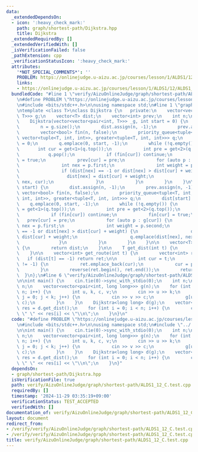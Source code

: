 ```yaml
---
data:
  _extendedDependsOn:
  - icon: ':heavy_check_mark:'
    path: graph/shortest-path/Dijkstra.hpp
    title: Dijkstra
  _extendedRequiredBy: []
  _extendedVerifiedWith: []
  _isVerificationFailed: false
  _pathExtension: cpp
  _verificationStatusIcon: ':heavy_check_mark:'
  attributes:
    '*NOT_SPECIAL_COMMENTS*': ''
    PROBLEM: https://onlinejudge.u-aizu.ac.jp/courses/lesson/1/ALDS1/12/ALDS1_12_C
    links:
    - https://onlinejudge.u-aizu.ac.jp/courses/lesson/1/ALDS1/12/ALDS1_12_C
  bundledCode: "#line 1 \"verify/AizuOnlineJudge/graph/shortest-path/ALDS1_12_C.test.cpp\"\
    \n#define PROBLEM \"https://onlinejudge.u-aizu.ac.jp/courses/lesson/1/ALDS1/12/ALDS1_12_C\"\
    \n#include <bits/stdc++.h>\n\nusing namespace std;\n#line 1 \"graph/shortest-path/Dijkstra.hpp\"\
    \ntemplate <class T>\nclass Dijkstra {\n   private:\n    vector<vector<pair<int,\
    \ T>>> g;\n    vector<T> dist;\n    vector<int> prev;\n    int n;\n\n   public:\n\
    \    Dijkstra(vector<vector<pair<int, T>>> _g, int start = 0) {\n        g = _g;\n\
    \        n = g.size();\n        dist.assign(n, -1);\n        prev.assign(n, -1);\n\
    \        vector<bool> fin(n, false);\n        priority_queue<tuple<T, int, int>,\
    \ vector<tuple<T, int, int>>, greater<tuple<T, int, int>>> q;\n        dist[start]\
    \ = 0;\n        q.emplace(0, start, -1);\n        while (!q.empty()) {\n     \
    \       int cur = get<1>(q.top());\n            int pre = get<2>(q.top());\n \
    \           q.pop();\n            if (fin[cur]) continue;\n            fin[cur]\
    \ = true;\n            prev[cur] = pre;\n            for (auto p : g[cur]) {\n\
    \                int nex = p.first;\n                int weight = p.second;\n\
    \                if (dist[nex] == -1 or dist[nex] > dist[cur] + weight) {\n  \
    \                  dist[nex] = dist[cur] + weight;\n                    q.emplace(dist[nex],\
    \ nex, cur);\n                }\n            }\n        }\n    }\n\n    void rebuild(int\
    \ start) {\n        dist.assign(n, -1);\n        prev.assign(n, -1);\n       \
    \ vector<bool> fin(n, false);\n        priority_queue<tuple<T, int, int>, vector<tuple<T,\
    \ int, int>>, greater<tuple<T, int, int>>> q;\n        dist[start] = 0;\n    \
    \    q.emplace(0, start, -1);\n        while (!q.empty()) {\n            int cur\
    \ = get<1>(q.top());\n            int pre = get<2>(q.top());\n            q.pop();\n\
    \            if (fin[cur]) continue;\n            fin[cur] = true;\n         \
    \   prev[cur] = pre;\n            for (auto p : g[cur]) {\n                int\
    \ nex = p.first;\n                int weight = p.second;\n                if (dist[nex]\
    \ == -1 or dist[nex] > dist[cur] + weight) {\n                    dist[nex] =\
    \ dist[cur] + weight;\n                    q.emplace(dist[nex], nex, cur);\n \
    \               }\n            }\n        }\n    }\n\n    vector<T> get_dist()\
    \ {\n        return dist;\n    }\n\n    T get_dist(int t) {\n        return dist[t];\n\
    \    }\n\n    vector<int> get_route(int t) {\n        vector<int> ret;\n     \
    \   if (dist[t] == -1) return ret;\n\n        int cur = t;\n        while (cur\
    \ != -1) {\n            ret.emplace_back(cur);\n            cur = prev[cur];\n\
    \        }\n        reverse(ret.begin(), ret.end());\n        return ret;\n  \
    \  }\n};\n#line 6 \"verify/AizuOnlineJudge/graph/shortest-path/ALDS1_12_C.test.cpp\"\
    \n\nint main() {\n    cin.tie(0)->sync_with_stdio(0);\n    int n;\n    cin >>\
    \ n;\n    vector<vector<pair<int, long long>>> g(n);\n    for (int i = 0; i <\
    \ n; i++) {\n        int u, k, c, v;\n        cin >> u >> k;\n        for (int\
    \ j = 0; j < k; j++) {\n            cin >> v >> c;\n            g[u].emplace_back(v,\
    \ c);\n        }\n    }\n    Dijkstra<long long> d(g);\n    vector<long long>\
    \ res = d.get_dist();\n    for (int i = 0; i < n; i++) {\n        cout << i <<\
    \ \" \" << res[i] << \"\\n\";\n    }\n}\n"
  code: "#define PROBLEM \"https://onlinejudge.u-aizu.ac.jp/courses/lesson/1/ALDS1/12/ALDS1_12_C\"\
    \n#include <bits/stdc++.h>\n\nusing namespace std;\n#include \"../../../../graph/shortest-path/Dijkstra.hpp\"\
    \n\nint main() {\n    cin.tie(0)->sync_with_stdio(0);\n    int n;\n    cin >>\
    \ n;\n    vector<vector<pair<int, long long>>> g(n);\n    for (int i = 0; i <\
    \ n; i++) {\n        int u, k, c, v;\n        cin >> u >> k;\n        for (int\
    \ j = 0; j < k; j++) {\n            cin >> v >> c;\n            g[u].emplace_back(v,\
    \ c);\n        }\n    }\n    Dijkstra<long long> d(g);\n    vector<long long>\
    \ res = d.get_dist();\n    for (int i = 0; i < n; i++) {\n        cout << i <<\
    \ \" \" << res[i] << \"\\n\";\n    }\n}"
  dependsOn:
  - graph/shortest-path/Dijkstra.hpp
  isVerificationFile: true
  path: verify/AizuOnlineJudge/graph/shortest-path/ALDS1_12_C.test.cpp
  requiredBy: []
  timestamp: '2024-11-29 03:35:19+09:00'
  verificationStatus: TEST_ACCEPTED
  verifiedWith: []
documentation_of: verify/AizuOnlineJudge/graph/shortest-path/ALDS1_12_C.test.cpp
layout: document
redirect_from:
- /verify/verify/AizuOnlineJudge/graph/shortest-path/ALDS1_12_C.test.cpp
- /verify/verify/AizuOnlineJudge/graph/shortest-path/ALDS1_12_C.test.cpp.html
title: verify/AizuOnlineJudge/graph/shortest-path/ALDS1_12_C.test.cpp
---
```

